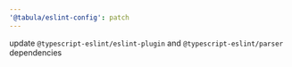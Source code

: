 ```yaml
---
'@tabula/eslint-config': patch
---
```


update `@typescript-eslint/eslint-plugin` and `@typescript-eslint/parser` dependencies
